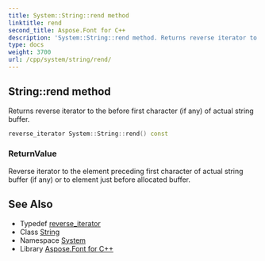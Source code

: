 ```yaml
---
title: System::String::rend method
linktitle: rend
second_title: Aspose.Font for C++
description: 'System::String::rend method. Returns reverse iterator to the before first character (if any) of actual string buffer in C++.'
type: docs
weight: 3700
url: /cpp/system/string/rend/
---
```

## String::rend method


Returns reverse iterator to the before first character (if any) of actual string buffer.

```cpp
reverse_iterator System::String::rend() const
```


### ReturnValue

Reverse iterator to the element preceding first character of actual string buffer (if any) or to element just before allocated buffer.

## See Also

* Typedef [reverse_iterator](../reverse_iterator/)
* Class [String](../)
* Namespace [System](../../)
* Library [Aspose.Font for C++](../../../)
